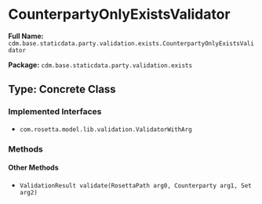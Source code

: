# CounterpartyOnlyExistsValidator

**Full Name:** `cdm.base.staticdata.party.validation.exists.CounterpartyOnlyExistsValidator`

**Package:** `cdm.base.staticdata.party.validation.exists`

## Type: Concrete Class

### Implemented Interfaces

- `com.rosetta.model.lib.validation.ValidatorWithArg`

### Methods

#### Other Methods

- `ValidationResult validate(RosettaPath arg0, Counterparty arg1, Set arg2)`

